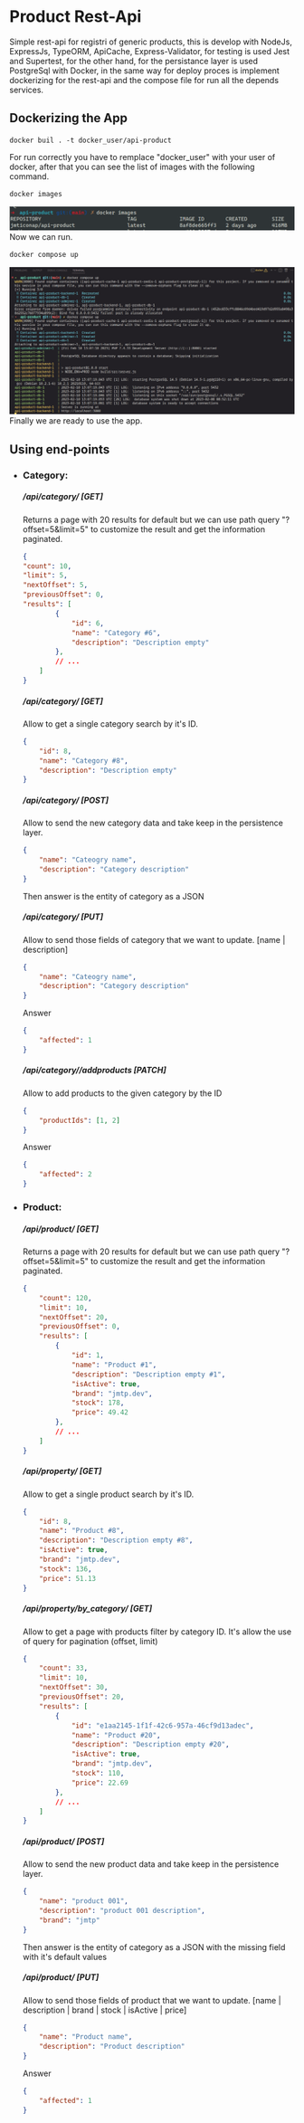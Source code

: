 # Product Rest-Api
Simple rest-api for registri of generic products, this is develop with NodeJs, ExpressJs, TypeORM, ApiCache, Express-Validator, for testing is used Jest and Supertest, for the other hand, for the persistance layer is used PostgreSql with Docker, in the same way for deploy proces is implement dockerizing for the rest-api and the compose file for run all the depends services.

## Dockerizing the App
```shell
docker buil . -t docker_user/api-product
```
For run correctly you have to remplace "docker_user" with your user
of docker, after that you can see the list of images with the following 
command.
```sh
docker images
```
![Docker image list](images/docker_image_api.png)
Now we can run.
```sh
docker compose up
```
![Docker compose running](images/docker_compose_running.png)
Finally we are ready to use the app.

## Using end-points
- ### Category:
    ##### /api/category/ [GET]
    Returns a page with 20 results for default but we can use path query "?offset=5&limit=5" to customize the result and get the information paginated.
    ```json
    {
	"count": 10,
	"limit": 5,
	"nextOffset": 5,
	"previousOffset": 0,
	"results": [
    		{
    			"id": 6,
    			"name": "Category #6",
    			"description": "Description empty"
    		},
    		// ...
	    ]
    }
    ```
    ##### /api/category/<ID> [GET]
    Allow to get a single category search by it's ID.
    ```json
    {
		"id": 8,
		"name": "Category #8",
		"description": "Description empty"
	}
    ```
    ##### /api/category/ [POST]
    Allow to send the new category data and take keep in the persistence layer.
    ```json
    {
    	"name": "Cateogry name",
    	"description": "Category description"
    }
    ```
    Then answer is the entity of category as a JSON
    ##### /api/category/<ID> [PUT]
    Allow to send those fields of category that we want to update. [name | description]
    ```json
    {
    	"name": "Cateogry name",
    	"description": "Category description"
    }
    ```
    Answer
    ```json
    {
    	"affected": 1
    }
    ```
    ##### /api/category/<ID>/addproducts [PATCH]
    Allow to add products to the given category by the ID
    ```json
    {
    	"productIds": [1, 2]
    }
    ```
    Answer
    ```json
    {
	    "affected": 2
    }
    ```
- ### Product:
    ##### /api/product/ [GET]
    Returns a page with 20 results for default but we can use path query "?offset=5&limit=5" to customize the result and get the information paginated.
    ```json
    {
    	"count": 120,
    	"limit": 10,
    	"nextOffset": 20,
    	"previousOffset": 0,
    	"results": [
    		{
    			"id": 1,
    			"name": "Product #1",
    			"description": "Description empty #1",
    			"isActive": true,
    			"brand": "jmtp.dev",
    			"stock": 178,
    			"price": 49.42
    		},
    		// ...
    	]
    }
    ```
    ##### /api/property/<ID> [GET]
    Allow to get a single product search by it's ID.
    ```json
    {
    	"id": 8,
    	"name": "Product #8",
    	"description": "Description empty #8",
    	"isActive": true,
    	"brand": "jmtp.dev",
    	"stock": 136,
    	"price": 51.13
    }
    ```
    ##### /api/property/by_category/<ID> [GET]
    Allow to get a page with products filter by category ID. It's allow the use of query for pagination (offset, limit)
    ```json
    {
    	"count": 33,
    	"limit": 10,
    	"nextOffset": 30,
    	"previousOffset": 20,
    	"results": [
    		{
    			"id": "e1aa2145-1f1f-42c6-957a-46cf9d13adec",
    			"name": "Product #20",
    			"description": "Description empty #20",
    			"isActive": true,
    			"brand": "jmtp.dev",
    			"stock": 110,
    			"price": 22.69
    		},
    		// ...
    	]
    }
    ```
    ##### /api/product/ [POST]
    Allow to send the new product data and take keep in the persistence layer.
    ```json
    {
    	"name": "product 001",
    	"description": "product 001 description",
    	"brand": "jmtp"
    }
    ```
    Then answer is the entity of category as a JSON with the missing field with it's default values
    ##### /api/product/<ID> [PUT]
    Allow to send those fields of product that we want to update. [name | description | brand | stock | isActive | price]
    ```json
    {
    	"name": "Product name",
    	"description": "Product description"
    }
    ```
    Answer
    ```json
    {
    	"affected": 1
    }
    ```
